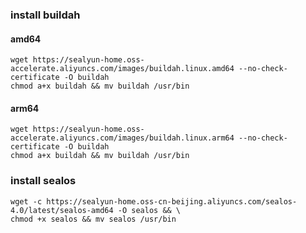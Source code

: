 ### install  buildah

#### amd64

```shell
wget https://sealyun-home.oss-accelerate.aliyuncs.com/images/buildah.linux.amd64 --no-check-certificate -O buildah
chmod a+x buildah && mv buildah /usr/bin
```

#### arm64

```shell
wget https://sealyun-home.oss-accelerate.aliyuncs.com/images/buildah.linux.arm64 --no-check-certificate -O buildah
chmod a+x buildah && mv buildah /usr/bin
```


###  install sealos

```shell
wget -c https://sealyun-home.oss-cn-beijing.aliyuncs.com/sealos-4.0/latest/sealos-amd64 -O sealos && \
chmod +x sealos && mv sealos /usr/bin 
```

